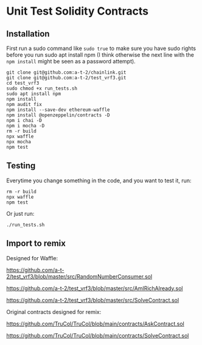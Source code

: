 # Unit Test Solidity Contracts

## Installation
First run a sudo command like `sudo true` to make sure you have sudo rights before you run sudo apt install npm (I think otherwise the next line with the `npm install` might be seen as a password attempt). 
```
git clone git@github.com:a-t-2/chainlink.git
git clone git@github.com:a-t-2/test_vrf3.git
cd test_vrf3
sudo chmod +x run_tests.sh
sudo apt install npm
npm install
npm audit fix
npm install --save-dev ethereum-waffle
npm install @openzeppelin/contracts -D
npm i chai -D
npm i mocha -D
rm -r build
npx waffle
npx mocha
npm test
```
## Testing
Everytime you change something in the code, and you want to test it, run:
```
rm -r build
npx waffle
npm test
```
Or just run:
```
./run_tests.sh
```
## Import to remix
Designed for Waffle:

https://github.com/a-t-2/test_vrf3/blob/master/src/RandomNumberConsumer.sol

https://github.com/a-t-2/test_vrf3/blob/master/src/AmIRichAlready.sol

https://github.com/a-t-2/test_vrf3/blob/master/src/SolveContract.sol

Original contracts designed for remix:

https://github.com/TruCol/TruCol/blob/main/contracts/AskContract.sol

https://github.com/TruCol/TruCol/blob/main/contracts/SolveContract.sol
